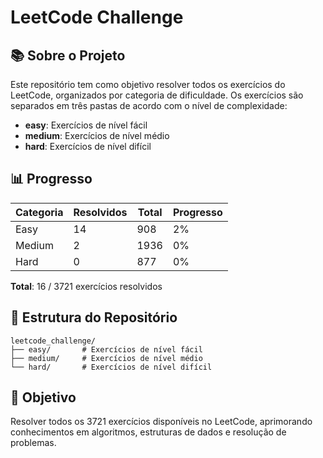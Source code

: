 # LeetCode Challenge

## 📚 Sobre o Projeto

Este repositório tem como objetivo resolver todos os exercícios do LeetCode, organizados por categoria de dificuldade. Os exercícios são separados em três pastas de acordo com o nível de complexidade:

- **easy**: Exercícios de nível fácil
- **medium**: Exercícios de nível médio
- **hard**: Exercícios de nível difícil

## 📊 Progresso

| Categoria | Resolvidos | Total | Progresso |
|-----------|------------|-------|-----------|
| Easy      | 14          | 908   | 2%        |
| Medium    | 2          | 1936  | 0%        |
| Hard      | 0          | 877   | 0%        |

**Total**: 16 / 3721 exercícios resolvidos

## 📁 Estrutura do Repositório

```
leetcode_challenge/
├── easy/       # Exercícios de nível fácil
├── medium/     # Exercícios de nível médio
└── hard/       # Exercícios de nível difícil
```

## 🎯 Objetivo

Resolver todos os 3721 exercícios disponíveis no LeetCode, aprimorando conhecimentos em algoritmos, estruturas de dados e resolução de problemas.